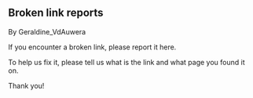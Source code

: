 ## Broken link reports

By Geraldine_VdAuwera

<p>If you encounter a broken link, please report it here.</p>

<p>To help us fix it, please tell us what is the link and what page you found it on.</p>

<p>Thank you!</p>
